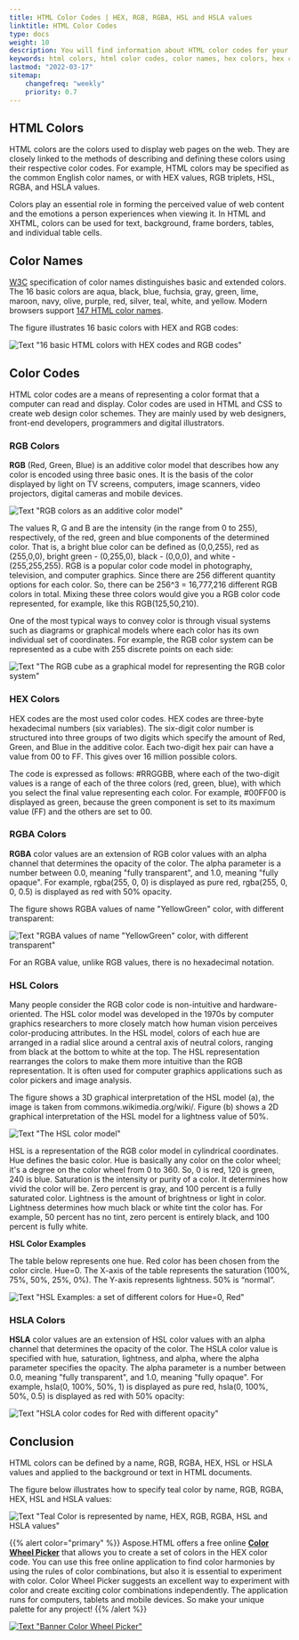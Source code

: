 ```yaml
---
title: HTML Color Codes | HEX, RGB, RGBA, HSL and HSLA values
linktitle: HTML Color Codes
type: docs
weight: 10
description: You will find information about HTML color codes for your website - HTML color names with hex color codes, RGB, RGBA, HSL and HSLA values.
keywords: html colors, html color codes, color names, hex colors, hex code, hex color codes, rgb, rgb color, rgba, hsl, hsla, color values, color codes
lastmod: "2022-03-17"
sitemap:
    changefreq: "weekly"
    priority: 0.7
---
```


<link href="./../../style.css" rel="stylesheet" type="text/css" />

## **HTML Colors**

HTML colors are the colors used to display web pages on the web.  They are closely linked to the methods of describing and defining these colors using their respective color codes. For example, HTML colors may be specified as the common English color names, or with HEX values, RGB triplets, HSL, RGBA, and HSLA values. 

Colors play an essential role in forming the perceived value of web content and the emotions a person experiences when viewing it. In HTML and XHTML, colors can be used for text, background, frame borders, tables, and individual table cells.

  

 ## **Color Names**

<a href="https://www.w3.org/TR/css-color-4/#named-colors" rel='noopener nofollow' target="_blank">W3C</a> specification of color names distinguishes basic and extended colors. The 16  basic colors are aqua, black, blue, fuchsia, gray, green, lime, maroon, navy, olive, purple, red, silver, teal, white, and yellow. Modern browsers support <a href="https://www.w3.org/TR/css-color-4/#named-colors" rel='noopener nofollow' target="_blank">147 HTML color names</a>.

The figure illustrates 16  basic colors with HEX and RGB codes:

![Text "16 basic HTML colors with HEX codes and RGB codes"](basic-html-colors.png#center)

## **Color Codes**

HTML color codes are a means of representing a color format that a computer can read and display. Color codes are used in HTML and CSS to create web design color schemes. They are mainly used by web designers, front-end developers, programmers and digital illustrators.

### **RGB Colors**

**RGB** (Red, Green, Blue) is an additive color model that describes how any color is encoded using three basic ones.  It is the basis of the color displayed by light on TV screens, computers, image scanners, video projectors, digital cameras and mobile devices.

![Text "RGB colors as an additive color model"](rgb-additive-color-model.png#center)

The values R, G and B are the intensity (in the range from 0 to 255), respectively, of the red, green and blue components of the determined color. That is, a bright blue color can be defined as (0,0,255), red as (255,0,0), bright green - (0,255,0), black - (0,0,0), and white - (255,255,255). RGB is a popular color code model in photography, television, and computer graphics.
Since there are 256 different quantity options for each color. So, there can be 256^3 = 16,777,216 different RGB colors in total. Mixing these three colors would give you a RGB color code represented, for example, like this RGB(125,50,210).

One of the most typical ways to convey color is through visual systems such as diagrams or graphical models where each color has its own individual set of coordinates. For example, the RGB color system can be represented as a cube with 255 discrete points on each side:

![Text "The RGB cube as a graphical model for representing the RGB color system"](rgb-cube.png#center)

### **HEX Colors**

HEX codes are the most used color codes. HEX codes are three-byte hexadecimal numbers (six variables). The six-digit color number is structured into three groups of two digits which specify the amount of Red, Green, and Blue in the additive color. Each two-digit hex pair can have a value from 00 to FF. This gives over 16 million possible colors.

The code is expressed as follows: #RRGGBB, where each of the two-digit values is a range of each of the three colors (red, green, blue), with which you select the final value representing each color. For example, #00FF00 is displayed as green, because the green component is set to its maximum value (FF) and the others are set to 00.

### **RGBA Colors**

**RGBA** color values are an extension of RGB color values with an alpha channel that determines the opacity of the color. The alpha parameter is a number between 0.0, meaning "fully transparent", and 1.0, meaning "fully opaque". For example, rgba(255, 0, 0) is displayed as pure red, rgba(255, 0, 0, 0.5) is displayed as red with 50% opacity.

The figure shows RGBA values of name "YellowGreen" color, with different transparent:

![Text "RGBA values of name "YellowGreen" color, with different transparent"](rgba.png#center)

For an RGBA value, unlike RGB values, there is no hexadecimal notation.

### **HSL Colors**

Many people consider the RGB color code is non-intuitive and hardware-oriented. The HSL color model was developed in the 1970s by computer graphics researchers to more closely match how human vision perceives color-producing attributes. In the HSL model, colors of each hue are arranged in a radial slice around a central axis of neutral colors, ranging from black at the bottom to white at the top. The HSL representation rearranges the colors to make them more intuitive than the RGB representation. It is often used for computer graphics applications such as color pickers and image analysis.

The figure shows a 3D graphical interpretation of the HSL model (a), the image is taken from commons.wikimedia.org/wiki/. Figure (b) shows a 2D graphical interpretation of the HSL model for a lightness value of 50%.

![Text "The HSL color model"](hsl-color.png#center)

HSL is a representation of the RGB color model in cylindrical coordinates. Hue defines the basic color. Hue is basically any color on the color wheel; it's a degree on the color wheel from 0 to 360. So, 0 is red, 120 is green, 240 is blue. Saturation is the intensity or purity of a color. It determines how vivid the color will be. Zero percent is gray, and 100 percent is a fully saturated color. Lightness is the amount of brightness or light in color. Lightness determines how much black or white tint the color has. For example, 50 percent has no tint, zero percent is entirely black, and 100 percent is fully white.

**HSL Color Examples**

The table below represents one hue. Red color has been chosen from the color circle. Hue=0. The X-axis of the table represents the saturation (100%, 75%, 50%, 25%, 0%). The Y-axis represents lightness. 50% is “normal”.

![Text "HSL Examples: a set of different colors for Hue=0, Red"](hsl-examples.png#center)

### **HSLA Colors**

**HSLA** color values are an extension of HSL color values with an alpha channel that determines the opacity of the color. The HSLA color value is specified with hue, saturation, lightness, and alpha, where the alpha parameter specifies the opacity. The alpha parameter is a number between 0.0, meaning "fully transparent", and 1.0, meaning "fully opaque". For example, hsla(0, 100%, 50%, 1) is displayed as pure red, hsla(0, 100%, 50%, 0.5)  is displayed as red with 50% opacity:

![Text "HSLA color codes for Red with different opacity"](hsla-color.png#center)

## **Conclusion**
HTML colors can be defined by a name, RGB, RGBA, HEX, HSL or HSLA values and applied to the background or text in HTML documents. 

The figure below illustrates how to specify teal color  by name, RGB, RGBA, HEX, HSL and HSLA values:

![Text "Teal Color is represented by name, HEX, RGB, RGBA, HSL and HSLA values"](html-colors.png#center)

{{% alert color="primary" %}} 
Aspose.HTML offers a free online <a href="https://products.aspose.app/html/color-wheel" target="_blank">**Color Wheel Picker**</a>  that allows you to create a set of colors in the HEX color code. You can use this free online application to find color harmonies by using the rules of color combinations, but also it is essential to experiment with color. Color Wheel Picker suggests an excellent way to experiment with color and create exciting color combinations independently. The application runs for computers, tablets and mobile devices. So make your unique palette for any project! 
{{% /alert %}} 

<a href="https://products.aspose.app/html/color-wheel" target="_blank">![Text "Banner Color Wheel Picker"](../color-wheel-picker.png#center)</a> 







